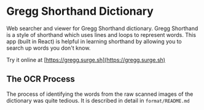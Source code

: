 # Gregg Shorthand Dictionary

Web searcher and viewer for Gregg Shorthand dictionary. Gregg Shorthand is a
style of shorthand which uses lines and loops to represent words. This app
(built in React) is helpful in learning shorthand by allowing you to search up
words you don't know.

Try it online at [https://gregg.surge.sh](https://gregg.surge.sh)

## The OCR Process

The process of identifying the words from the raw scanned images of the
dictionary was quite tedious. It is described in detail in `format/README.md`
